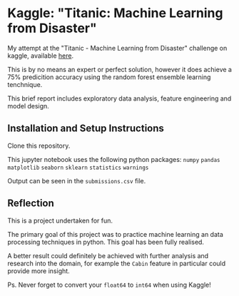 # Kaggle: "Titanic: Machine Learning from Disaster"

My attempt at the "Titanic - Machine Learning from Disaster" challenge on kaggle, available <a href="https://www.kaggle.com/c/titanic/leaderboard" >here</a>.

This is by no means an expert or perfect solution, however it does achieve a 75% predicition accuracy using the random forest ensemble learning tenchnique.

This brief report includes exploratory data analysis, feature engineering and model design.

## Installation and Setup Instructions

Clone this repository.

This jupyter notebook uses the following python packages:
`numpy`
`pandas`
`matplotlib`
`seaborn`
`sklearn`
`statistics`
`warnings`

Output can be seen in the `submissions.csv` file.

## Reflection

This is a project undertaken for fun.

The primary goal of this project was to practice machine learning an data processing techniques in python. This goal has been fully realised.

A better result could definitely be achieved with further analysis and research into the domain, for example the `Cabin` feature in particular could provide more insight.

Ps. Never forget to convert your `float64` to `int64` when using Kaggle!
